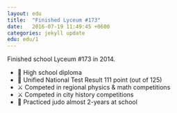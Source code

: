 ```yaml
---
layout: edu
title:  "Finished Lyceum #173"
date:   2016-07-19 11:49:45 +0600
categories: jekyll update
edu: edu/1
---
```

Finished school Lyceum #173 in 2014.
  - 📃 High school diploma
  - 📃 Unified National Test Result 111 point (out of 125)
  - ⚔️ Competed in regional physics & math competitions
  - ⚔️ Competed in city history competitions
  - 🥋 Practiced judo almost 2-years at school
